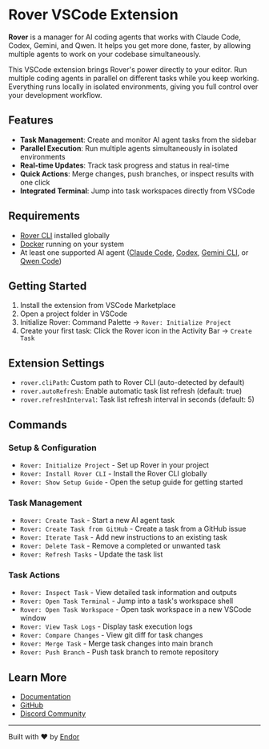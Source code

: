 # Rover VSCode Extension

**Rover** is a manager for AI coding agents that works with Claude Code, Codex, Gemini, and Qwen. It helps you get more done, faster, by allowing multiple agents to work on your codebase simultaneously.

This VSCode extension brings Rover's power directly to your editor. Run multiple coding agents in parallel on different tasks while you keep working. Everything runs locally in isolated environments, giving you full control over your development workflow.

## Features

- **Task Management**: Create and monitor AI agent tasks from the sidebar
- **Parallel Execution**: Run multiple agents simultaneously in isolated environments
- **Real-time Updates**: Track task progress and status in real-time
- **Quick Actions**: Merge changes, push branches, or inspect results with one click
- **Integrated Terminal**: Jump into task workspaces directly from VSCode

## Requirements

- [Rover CLI](https://www.npmjs.com/package/@endorhq/rover) installed globally
- [Docker](https://docs.docker.com/engine/install/) running on your system
- At least one supported AI agent ([Claude Code](https://docs.anthropic.com/en/docs/claude-code/setup), [Codex](https://github.com/openai/codex), [Gemini CLI](https://github.com/google-gemini/gemini-cli), or [Qwen Code](https://github.com/QwenLM/qwen-code))

## Getting Started

1. Install the extension from VSCode Marketplace
2. Open a project folder in VSCode
3. Initialize Rover: Command Palette → `Rover: Initialize Project`
4. Create your first task: Click the Rover icon in the Activity Bar → `Create Task`

## Extension Settings

- `rover.cliPath`: Custom path to Rover CLI (auto-detected by default)
- `rover.autoRefresh`: Enable automatic task list refresh (default: true)
- `rover.refreshInterval`: Task list refresh interval in seconds (default: 5)

## Commands

### Setup & Configuration

- `Rover: Initialize Project` - Set up Rover in your project
- `Rover: Install Rover CLI` - Install the Rover CLI globally
- `Rover: Show Setup Guide` - Open the setup guide for getting started

### Task Management

- `Rover: Create Task` - Start a new AI agent task
- `Rover: Create Task from GitHub` - Create a task from a GitHub issue
- `Rover: Iterate Task` - Add new instructions to an existing task
- `Rover: Delete Task` - Remove a completed or unwanted task
- `Rover: Refresh Tasks` - Update the task list

### Task Actions

- `Rover: Inspect Task` - View detailed task information and outputs
- `Rover: Open Task Terminal` - Jump into a task's workspace shell
- `Rover: Open Task Workspace` - Open task workspace in a new VSCode window
- `Rover: View Task Logs` - Display task execution logs
- `Rover: Compare Changes` - View git diff for task changes
- `Rover: Merge Task` - Merge task changes into main branch
- `Rover: Push Branch` - Push task branch to remote repository

## Learn More

- [Documentation](https://docs.endor.dev/rover/)
- [GitHub](https://github.com/endorhq/rover)
- [Discord Community](https://discord.gg/ruMJaQqVKa)

---

Built with ❤️ by [Endor](https://endor.dev)
